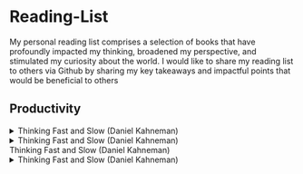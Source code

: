 # Reading-List
My personal reading list comprises a selection of books that have profoundly impacted my thinking, broadened my perspective, and stimulated my curiosity about the world. I would like to share my reading list to others via Github by sharing my key takeaways and impactful points that would be beneficial to others


## Productivity 

<details>
  <summary> Thinking Fast and Slow (Daniel Kahneman) </summary>
  - understanding the biases of intuition
  - We are prone to overestimate how much we understand about the world and to underestimate the role of chance in events 
  - Buy the book: [Thinking Fast and Slow (Daniel Kahneman)](https://www.amazon.co.uk/Thinking-Fast-Slow-Daniel-Kahneman/dp/0141033576)

</details>

<details>
  <summary> Thinking Fast and Slow (Daniel Kahneman) </summary>
</details>
  
  <summary> Thinking Fast and Slow (Daniel Kahneman) </summary>
  
<details>
  
  <summary> Thinking Fast and Slow (Daniel Kahneman) </summary>
